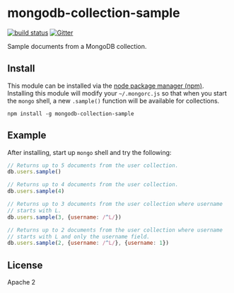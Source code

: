 # mongodb-collection-sample

[![build status](https://secure.travis-ci.org/mongodb-js/mongodb-collection-sample.png)](http://travis-ci.org/mongodb-js/mongodb-collection-sample) 
[![Gitter](https://badges.gitter.im/Join%20Chat.svg)](https://gitter.im/mongodb-js/mongodb-js?utm_source=badge&utm_medium=badge&utm_campaign=pr-badge&utm_content=badge)


Sample documents from a MongoDB collection.

## Install

This module can be installed via the [node package manager (npm)](http://bit.ly/mongodb-js-setup).  
Installing this module will modify your `~/.mongorc.js` so that when you start the `mongo` shell,
a new `.sample()` function will be available for collections.

```
npm install -g mongodb-collection-sample
```

## Example

After installing, start up `mongo` shell and try the following:

```javascript
// Returns up to 5 documents from the user collection.
db.users.sample()

// Returns up to 4 documents from the user collection.
db.users.sample(4)

// Returns up to 3 documents from the user collection where username
// starts with L.
db.users.sample(3, {username: /^L/})

// Returns up to 2 documents from the user collection where username
// starts with L and only the username field.
db.users.sample(2, {username: /^L/}, {username: 1})
```

## License

Apache 2
